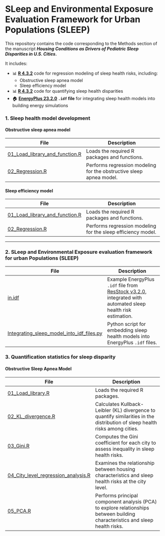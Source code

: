 # SLeep and Environmental Exposure Evaluation Framework for Urban Populations (SLEEP)

This repository contains the code corresponding to the Methods section of the manuscript **_Housing Conditions as Drivers of Pediatric Sleep Disparities in U.S. Cities_.**

It includes:

- 📊 **[R 4.3.2](https://cran.r-project.org/bin/windows/base/old/4.3.2/)** code for regression modeling of sleep health risks, including:
  - Obstructive sleep apnea model
  - Sleep efficiency model
- 📊 **[R 4.3.2](https://cran.r-project.org/bin/windows/base/old/4.3.2/)** code for quantifying sleep health disparities
- 🏠 **[EnergyPlus 23.2.0](https://github.com/NREL/EnergyPlus/releases/tag/v23.2.0)  `.idf` file** for integrating sleep health models into building energy simulations



### 1. Sleep health model development

#### Obstructive sleep apnea model

| File | Description |
|------|-------------|
| [01_Load_library_and_function.R](./1_Sleep_health_model_development/Obstructive_sleep_apnea_model/01_Load_library_and_function.R) | Loads the required R packages and functions. |
| [02_Regression.R](./1_Sleep_health_model_development/Obstructive_sleep_apnea_model/02_Regression.R) | Performs regression modeling for the obstructive sleep apnea model. |

#### Sleep efficiency model

| File | Description |
|------|-------------|
| [01_Load_library_and_function.R](./1_Sleep_health_model_development/Sleep_efficiency_model/01_Load_library_and_function.R) | Loads the required R packages and functions. |
| [02_Regression.R](./1_Sleep_health_model_development/Sleep_efficiency_model/02_Regression.R) | Performs regression modeling for the sleep efficiency model. |

---

### 2. SLeep and Environmental Exposure evaluation framework for urban Populations (SLEEP)

| File | Description |
|------|-------------|
| [in.idf](./2_SLeep_and_Environmental_Exposure_evaluation_framework_for_urban_Populations_(SLEEP)/in.idf) | Example EnergyPlus `.idf` file from [ResStock v3.2.0](https://resstock.readthedocs.io/en/v3.2.0/), integrated with automated sleep health risk estimation. |
| [Integrating_sleep_model_into_idf_files.py](./2_SLeep_and_Environmental_Exposure_evaluation_framework_for_urban_Populations_(SLEEP)/Integrating_sleep_model_into_idf_files.py) | Python script for embedding sleep health models into EnergyPlus `.idf` files. |

### 3. Quantification statistics for sleep disparity
#### Obstructive Sleep Apnea Model

| File | Description |
|------|-------------|
| [01_Load_library.R](./3_Quantification_statistics_for_sleep_disparity/01_Load_library.R) | Loads the required R packages. |
| [02_KL_divergence.R](./3_Quantification_statistics_for_sleep_disparity/02_KL_divergence.R) | Calculates Kullback-Leibler (KL) divergence to quantify similarities in the distribution of sleep health risks among cities. |
| [03_Gini.R](./3_Quantification_statistics_for_sleep_disparity/03_Gini.R) | Computes the Gini coefficient for each city to assess inequality in sleep health risks. |
| [04_City_level_regression_analysis.R](./3_Quantification_statistics_for_sleep_disparity/04_City_level_regression_analysis.R) | Examines the relationship between housing characteristics and sleep health risks at the city level. |
| [05_PCA.R](./3_Quantification_statistics_for_sleep_disparity/05_PCA.R) | Performs principal component analysis (PCA) to explore relationships between building characteristics and sleep health risks. |
